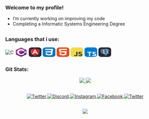 ### Welcome to my profile!
- I’m currently working on improving my code
- Completing a Informatic Systems Engineering Degree

##

### Languages that i use:
<div style="display: inline_block">
  <img align="center" alt="C" height="30" width="40" src="https://cdn.jsdelivr.net/gh/devicons/devicon/icons/c/c-original.svg">
  <img align="center" alt="Csharp" height="30" width="40" src="https://raw.githubusercontent.com/devicons/devicon/master/icons/csharp/csharp-original.svg">
  <img align="center" alt="Angular" height="30" width="40" src="https://github.com/tandpfun/skill-icons/blob/main/icons/Angular-Dark.svg">
  <img align="center" alt="Css" height="30" width="40" src="https://github.com/tandpfun/skill-icons/blob/main/icons/CSS.svg">
  <img align="center" alt="Html" height="30" width="40" src="https://github.com/tandpfun/skill-icons/blob/main/icons/HTML.svg">
  <img align="center" alt="Javascript" height="30" width="40" src="https://github.com/tandpfun/skill-icons/blob/main/icons/JavaScript.svg">
  <img align="center" alt="Typescript" height="30" width="40" src="https://github.com/tandpfun/skill-icons/blob/main/icons/TypeScript.svg">
  <img align="center" alt="Postgres" height="30" width="40" src="https://github.com/tandpfun/skill-icons/blob/main/icons/PostgreSQL-Dark.svg">
</div>

##

### Git Stats:
<div align="center">
  <a href="https://github.com/Presentation12">
  <img height="220em" src="https://github-readme-stats.vercel.app/api?username=Presentation12&show_icons=true&theme=great-gatsby&include_all_commits=true&count_private=true%22/%3E"/>
  <img height="220em" src="https://github-readme-stats.vercel.app/api/top-langs/?username=Presentation12&layout=compact&langs_count=7&theme=great-gatsby%22/%3E"/>
</div>
  
  ## 
  <div style="display: inline_block" align="center">
    <a href="https://www.linkedin.com/in/joão-apresentação-14b262225/" target="_blank"><img align="center" alt="Twitter" src="https://img.shields.io/badge/LinkedIn-0077B5?style=for-the-badge&logo=linkedin&logoColor=white">
       <a href="https://discordapp.com/users/628950263218176001" target="_blank"><img align="center" alt="Discord" src="https://img.shields.io/badge/Discord-7289DA?style=for-the-badge&logo=discord&logoColor=white">
  <a href="https://www.instagram.com/joaocosta.12/" target="_blank"><img align="center" alt="Instagram"
 src="https://img.shields.io/badge/Instagram-E4405F?style=for-the-badge&logo=instagram&logoColor=white" target="_blank">
  <a href="https://www.facebook.com/joaoapresentacao.apresentacao" target="_blank"><img align="center" alt="Facebook" src="https://img.shields.io/badge/Facebook-1877F2?style=for-the-badge&logo=facebook&logoColor=white" target="_blank">
      <a href="https://twitter.com/joaocosta_12" target="_blank"><img align="center" alt="Twitter" src="https://img.shields.io/badge/Twitter-1DA1F2?style=for-the-badge&logo=twitter&logoColor=white">
     
</div>
  
  ##    
  <div align="center">
    <img align="center" src="https://64.media.tumblr.com/39b972eb2556b424795aa7e1d4c9807d/tumblr_myhza84kXR1r3sabqo6_500.gif"/>
  </div>
